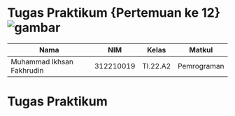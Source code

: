 # Tugas Praktikum {Pertemuan ke 12} ![gambar](https://camo.githubusercontent.com/1cf226ebd63b65195652984b96e56db54bfaa9a41690b6da6c138a40e4137393/68747470733a2f2f75706c6f61642e77696b696d656469612e6f72672f77696b6970656469612f636f6d6d6f6e732f302f30612f507974686f6e2e737667) 

|**Nama**|**NIM**|**Kelas**|**Matkul**|
|----|---|-----|------|
|Muhammad Ikhsan Fakhrudin|312210019|TI.22.A2|Pemrograman|

# Tugas Praktikum 



